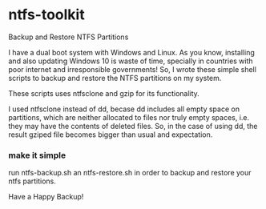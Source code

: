 # ntfs-toolkit
Backup and Restore NTFS Partitions

I have a dual boot system with Windows and Linux. As you know, installing and also updating Windows 10 is waste of time, specially in countries with poor internet and irresponsible governments! So, I wrote these simple shell scripts to backup and restore the NTFS partitions on my system.

These scripts uses ntfsclone and gzip for its functionality.

I used ntfsclone instead of dd, becase dd includes all empty space on partitions, which are neither allocated to files nor truly empty spaces, i.e. they may have the contents of deleted files. So, in the case of using dd, the result gziped file becomes bigger than usual and expectation.

### make it simple
run ntfs-backup.sh an ntfs-restore.sh in order to backup and restore your ntfs partitions.

Have a Happy Backup!
